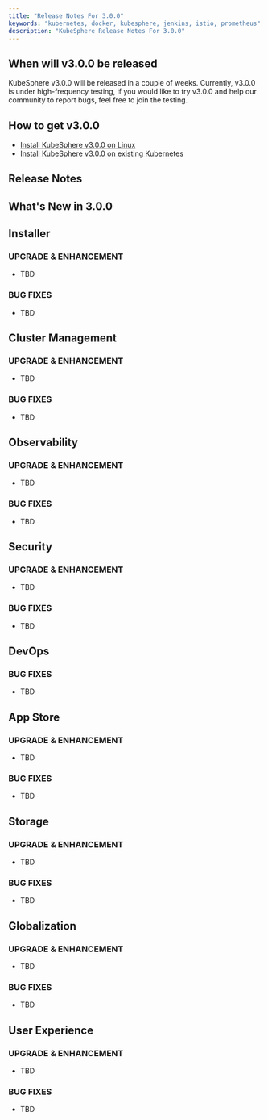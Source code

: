 ```yaml
---
title: "Release Notes For 3.0.0"
keywords: "kubernetes, docker, kubesphere, jenkins, istio, prometheus"
description: "KubeSphere Release Notes For 3.0.0"
---
```


## When will v3.0.0 be released

KubeSphere v3.0.0 will be released in a couple of weeks. Currently, v3.0.0 is under high-frequency testing, if you would like to try v3.0.0 and help our community to report bugs, feel free to join the testing.


## How to get v3.0.0

- [Install KubeSphere v3.0.0 on Linux](https://github.com/kubesphere/kubekey)
- [Install KubeSphere v3.0.0 on existing Kubernetes](https://github.com/kubesphere/ks-installer)

## Release Notes

## What's New in 3.0.0

## Installer

### UPGRADE & ENHANCEMENT

- TBD

### BUG FIXES

- TBD

## Cluster Management

### UPGRADE & ENHANCEMENT

- TBD

### BUG FIXES

- TBD

## Observability

### UPGRADE & ENHANCEMENT

- TBD

### BUG FIXES

- TBD

## Security

### UPGRADE & ENHANCEMENT

- TBD

### BUG FIXES

- TBD

## DevOps

### BUG FIXES

- TBD

## App Store

### UPGRADE & ENHANCEMENT

- TBD

### BUG FIXES

- TBD

## Storage

### UPGRADE & ENHANCEMENT

- TBD

### BUG FIXES

- TBD

## Globalization

### UPGRADE & ENHANCEMENT

- TBD

### BUG FIXES

- TBD

## User Experience

### UPGRADE & ENHANCEMENT

- TBD

### BUG FIXES

- TBD
